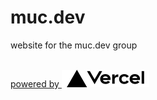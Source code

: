 # muc.dev
website for the muc.dev group
<br>
<br>

<p align="left">
  <a aria-label="Vercel logo" href="https://vercel.com/?utm_source=muc-dev&utm_campaign=oss" rel="noopener noreferrer" target="_blank">
    powered by <img src="./static/vercel.svg">
  </a>
</p>

